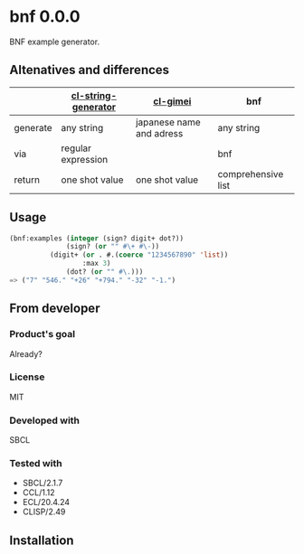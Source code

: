 # bnf 0.0.0
BNF example generator.

## Altenatives and differences

|          | [cl-string-generator] | [cl-gimei]               | bnf                |
| -------- | --------------------- | ------------------------ | ------------------ |
| generate | any string            | japanese name and adress | any string         |
| via      | regular expression    |                          | bnf                |
| return   | one shot value        | one shot value           | comprehensive list |

[cl-string-generator]: https://github.com/pokepay/cl-string-generator
[cl-gimei]: https://github.com/cxxxr/cl-gimei

## Usage

```lisp
(bnf:examples (integer (sign? digit+ dot?))
              (sign? (or "" #\+ #\-))
	      (digit+ (or . #.(coerce "1234567890" 'list))
	              :max 3)
              (dot? (or "" #\.)))
=> ("7" "546." "+26" "+794." "-32" "-1.")
```

## From developer

### Product's goal
Already?
### License
MIT
### Developed with
SBCL
### Tested with
* SBCL/2.1.7
* CCL/1.12
* ECL/20.4.24
* CLISP/2.49

## Installation

